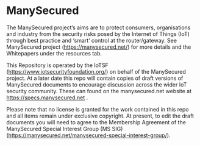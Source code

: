 # ManySecured
The ManySecured project’s aims are to protect consumers, organisations and industry from the security risks posed by the Internet of Things (IoT) through best practice and ‘smart’ control at the router/gateway. See ManySecured project (https://manysecured.net/) for more details and the Whitepapers under the resources tab.

This Repository is operated by the IoTSF (https://www.iotsecurityfoundation.org/) on behalf of the ManySecured project. At a later date this repo will contain copies of draft versions of ManySecured documents to encourage discussion across the wider IoT security community. These can found on the manysecured.net website at https://specs.manysecured.net .

Please note that no license is granted for the work contained in this repo and all items remain under exclusive copyright. At present, to edit the draft documents you will need to agree to the Membership Agreement of the ManySecured Special Interest Group (MS SIG) (https://manysecured.net/manysecured-special-interest-group/).
